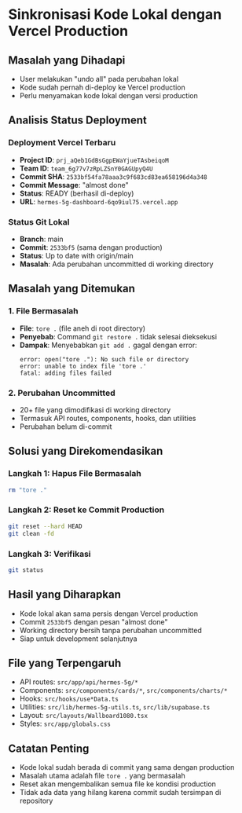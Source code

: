 # Sinkronisasi Kode Lokal dengan Vercel Production

## Masalah yang Dihadapi
- User melakukan "undo all" pada perubahan lokal
- Kode sudah pernah di-deploy ke Vercel production
- Perlu menyamakan kode lokal dengan versi production

## Analisis Status Deployment

### Deployment Vercel Terbaru
- **Project ID**: `prj_aQeb1GdBsGgpEWaYjueTAsbeiqoM`
- **Team ID**: `team_6g77v7zRpLZSnY0GAGUpyQ4U`
- **Commit SHA**: `2533bf54fa78aaa3c9f683cd83ea658196d4a348`
- **Commit Message**: "almost done"
- **Status**: READY (berhasil di-deploy)
- **URL**: `hermes-5g-dashboard-6qo9iul75.vercel.app`

### Status Git Lokal
- **Branch**: main
- **Commit**: `2533bf5` (sama dengan production)
- **Status**: Up to date with origin/main
- **Masalah**: Ada perubahan uncommitted di working directory

## Masalah yang Ditemukan

### 1. File Bermasalah
- **File**: `tore .` (file aneh di root directory)
- **Penyebab**: Command `git restore .` tidak selesai dieksekusi
- **Dampak**: Menyebabkan `git add .` gagal dengan error:
  ```
  error: open("tore ."): No such file or directory
  error: unable to index file 'tore .'
  fatal: adding files failed
  ```

### 2. Perubahan Uncommitted
- 20+ file yang dimodifikasi di working directory
- Termasuk API routes, components, hooks, dan utilities
- Perubahan belum di-commit

## Solusi yang Direkomendasikan

### Langkah 1: Hapus File Bermasalah
```bash
rm "tore ."
```

### Langkah 2: Reset ke Commit Production
```bash
git reset --hard HEAD
git clean -fd
```

### Langkah 3: Verifikasi
```bash
git status
```

## Hasil yang Diharapkan
- Kode lokal akan sama persis dengan Vercel production
- Commit `2533bf5` dengan pesan "almost done"
- Working directory bersih tanpa perubahan uncommitted
- Siap untuk development selanjutnya

## File yang Terpengaruh
- API routes: `src/app/api/hermes-5g/*`
- Components: `src/components/cards/*`, `src/components/charts/*`
- Hooks: `src/hooks/use*Data.ts`
- Utilities: `src/lib/hermes-5g-utils.ts`, `src/lib/supabase.ts`
- Layout: `src/layouts/Wallboard1080.tsx`
- Styles: `src/app/globals.css`

## Catatan Penting
- Kode lokal sudah berada di commit yang sama dengan production
- Masalah utama adalah file `tore .` yang bermasalah
- Reset akan mengembalikan semua file ke kondisi production
- Tidak ada data yang hilang karena commit sudah tersimpan di repository
